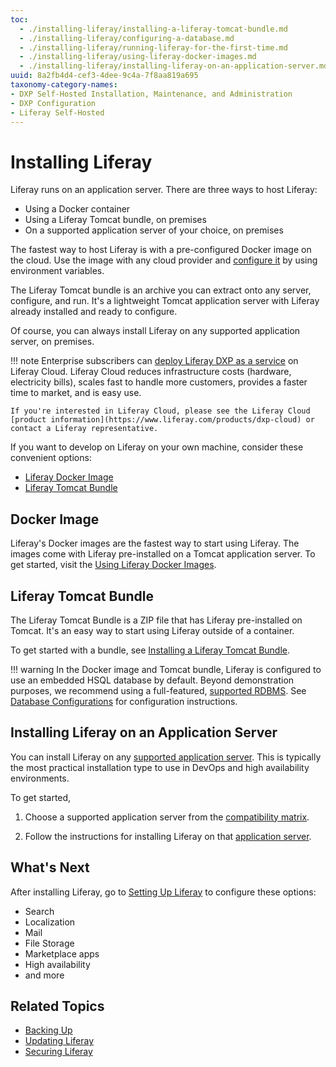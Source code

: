```yaml
---
toc:
  - ./installing-liferay/installing-a-liferay-tomcat-bundle.md
  - ./installing-liferay/configuring-a-database.md
  - ./installing-liferay/running-liferay-for-the-first-time.md
  - ./installing-liferay/using-liferay-docker-images.md
  - ./installing-liferay/installing-liferay-on-an-application-server.md
uuid: 8a2fb4d4-cef3-4dee-9c4a-7f8aa819a695
taxonomy-category-names:
- DXP Self-Hosted Installation, Maintenance, and Administration
- DXP Configuration
- Liferay Self-Hosted
---
```

# Installing Liferay

Liferay runs on an application server. There are three ways to host Liferay:

- Using a Docker container
- Using a Liferay Tomcat bundle, on premises
- On a supported application server of your choice, on premises

The fastest way to host Liferay is with a pre-configured Docker image on the cloud. Use the image with any cloud provider and [configure it](./installing-liferay/using-liferay-docker-images.md) by using environment variables.

The Liferay Tomcat bundle is an archive you can extract onto any server, configure, and run. It's a lightweight Tomcat application server with Liferay already installed and ready to configure.

Of course, you can always install Liferay on any supported application server, on premises.

!!! note
    Enterprise subscribers can [deploy Liferay DXP as a service](https://learn.liferay.com/en/w/liferay-cloud/customizing-liferay-dxp-in-the-cloud/using-the-liferay-dxp-service) on Liferay Cloud. Liferay Cloud reduces infrastructure costs (hardware, electricity bills), scales fast to handle more customers, provides a faster time to market, and is easy use.

    If you're interested in Liferay Cloud, please see the Liferay Cloud [product information](https://www.liferay.com/products/dxp-cloud) or contact a Liferay representative.

If you want to develop on Liferay on your own machine, consider these convenient options:

- [Liferay Docker Image](#docker-image)
- [Liferay Tomcat Bundle](#liferay-tomcat-bundle)

## Docker Image

Liferay's Docker images are the fastest way to start using Liferay. The images come with Liferay pre-installed on a Tomcat application server. To get started, visit the [Using Liferay Docker Images](./installing-liferay/using-liferay-docker-images.md).

## Liferay Tomcat Bundle

The Liferay Tomcat Bundle is a ZIP file that has Liferay pre-installed on Tomcat. It's an easy way to start using Liferay outside of a container.

To get started with a bundle, see [Installing a Liferay Tomcat Bundle](./installing-liferay/installing-a-liferay-tomcat-bundle.md).

!!! warning
    In the Docker image and Tomcat bundle, Liferay is configured to use an embedded HSQL database by default. Beyond demonstration purposes, we recommend using a full-featured, [supported RDBMS](https://help.liferay.com/hc/en-us/articles/4411310034829-Liferay-DXP-Quarterly-Releases-Compatibility-). See [Database Configurations](./reference/database-configurations.md) for configuration instructions.

## Installing Liferay on an Application Server

You can install Liferay on any [supported application server](./installing-liferay/installing-liferay-on-an-application-server.md). This is typically the most practical installation type to use in DevOps and high availability environments.

To get started,

1. Choose a supported application server from the [compatibility matrix](https://help.liferay.com/hc/en-us/articles/4411310034829-Liferay-DXP-Quarterly-Releases-Compatibility-).

1. Follow the instructions for installing Liferay on that [application server](./installing-liferay/installing-liferay-on-an-application-server.md).

## What's Next

After installing Liferay, go to [Setting Up Liferay](./setting-up-liferay.md) to configure these options:

- Search
- Localization
- Mail
- File Storage
- Marketplace apps
- High availability
- and more

## Related Topics

- [Backing Up](./maintaining-a-liferay-installation/backing-up.md)
- [Updating Liferay](./maintaining-a-liferay-installation/updating-liferay.md)
- [Securing Liferay](./securing-liferay.md)